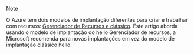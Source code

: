> [!NOTE]
> O Azure tem dois modelos de implantação diferentes para criar e trabalhar com recursos: [Gerenciador de Recursos e clássico](../articles/azure-resource-manager/resource-manager-deployment-model.md).  Este artigo aborda usando o modelo de implantação do hello Gerenciador de recursos, a Microsoft recomenda para novas implantações em vez do modelo de implantação clássico hello.
